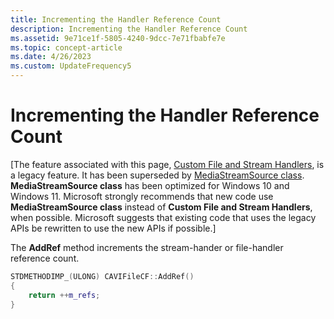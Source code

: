 ```yaml
---
title: Incrementing the Handler Reference Count
description: Incrementing the Handler Reference Count
ms.assetid: 9e71ce1f-5805-4240-9dcc-7e71fbabfe7e
ms.topic: concept-article
ms.date: 4/26/2023
ms.custom: UpdateFrequency5
---
```


# Incrementing the Handler Reference Count

\[The feature associated with this page, [Custom File and Stream Handlers](/windows/win32/multimedia/custom-file-and-stream-handlers), is a legacy feature. It has been superseded by [MediaStreamSource class](/uwp/api/Windows.Media.Core.MediaStreamSource). **MediaStreamSource class** has been optimized for Windows 10 and Windows 11. Microsoft strongly recommends that new code use **MediaStreamSource class** instead of **Custom File and Stream Handlers**, when possible. Microsoft suggests that existing code that uses the legacy APIs be rewritten to use the new APIs if possible.\]

The **AddRef** method increments the stream-hander or file-handler reference count.


```C++
STDMETHODIMP_(ULONG) CAVIFileCF::AddRef() 
{ 
    return ++m_refs; 
} 

```



 

 




